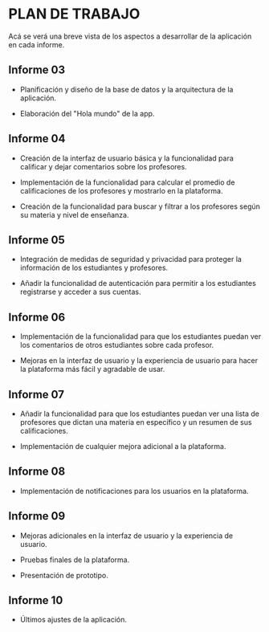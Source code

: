 # PLAN DE TRABAJO

Acá se verá una breve vista de los aspectos a desarrollar de la aplicación en cada informe.


## Informe 03

- Planificación y diseño de la base de datos y la arquitectura de la aplicación.

- Elaboración del "Hola mundo" de la app.

## Informe 04

- Creación de la interfaz de usuario básica y la funcionalidad para calificar y dejar comentarios sobre los profesores.

- Implementación de la funcionalidad para calcular el promedio de calificaciones de los profesores y mostrarlo en la plataforma.

- Creación de la funcionalidad para buscar y filtrar a los profesores según su materia y nivel de enseñanza.


## Informe 05

- Integración de medidas de seguridad y privacidad para proteger la información de los estudiantes y profesores.

- Añadir la funcionalidad de autenticación para permitir a los estudiantes registrarse y acceder a sus cuentas.


## Informe 06

- Implementación de la funcionalidad para que los estudiantes puedan ver los comentarios de otros estudiantes sobre cada profesor.

- Mejoras en la interfaz de usuario y la experiencia de usuario para hacer la plataforma más fácil y agradable de usar.


## Informe 07

- Añadir la funcionalidad para que los estudiantes puedan ver una lista de profesores que dictan una materia en específico y un resumen de sus calificaciones.

- Implementación de cualquier mejora adicional a la plataforma.


## Informe 08

- Implementación de notificaciones para los usuarios en la plataforma.


## Informe 09

- Mejoras adicionales en la interfaz de usuario y la experiencia de usuario.

- Pruebas finales de la plataforma.

- Presentación de prototipo.


## Informe 10

- Últimos ajustes de la aplicación.

